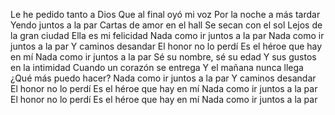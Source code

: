 Le he pedido tanto a Dios
Que al final oyó mi voz
Por la noche a más tardar
Yendo juntos a la par
Cartas de amor en el hall
Se secan con el sol
Lejos de la gran ciudad
Ella es mi felicidad
Nada como ir juntos a la par
Nada como ir juntos a la par
Y caminos desandar
El honor no lo perdí
Es el héroe que hay en mí
Nada como ir juntos a la par
Sé su nombre, sé su edad
Y sus gustos en la intimidad
Cuando un corazón se entrega
Y el mañana nunca llega
¿Qué más puedo hacer?
Nada como ir juntos a la par
Y caminos desandar
El honor no lo perdí
Es el héroe que hay en mí
Nada como ir juntos a la par
El honor no lo perdí
Es el héroe que hay en mí
Nada como ir juntos a la par